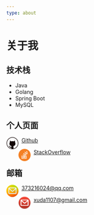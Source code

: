 ```yaml
---
type: about
---
```


# 关于我

## 技术栈

- Java
- Golang
- Spring Boot
- MySQL

## 个人页面


<img src="github.png" alt="github" align="center" style="padding:0;float:left;width:32px;height:32px;">&nbsp;&nbsp;[Github](https://github.com/XDean)</img>

<img src="stackoverflow.png" alt="StackOverflow" align="center" style="padding:0;float:left;width:32px;height:32px;">&nbsp;&nbsp;[StackOverflow](https://stackoverflow.com/users/7803527/dean-xu)</img>

## 邮箱

<img src="qqmail.png" alt="qqmail" align="center" style="padding:0;float:left;width:32px;height:32px;border-radius:16px;">&nbsp;&nbsp;[373216024@qq.com](mailto:373216024@qq.com)</img>

<img src="gmail.png" alt="gmail" align="center" style="padding:0;float:left;width:32px;height:32px;">&nbsp;&nbsp;[xuda1107@gmail.com](mailto:xuda1107@gmail.com)</img>